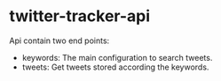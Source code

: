 # twitter-tracker-api
Api contain two end points:
* keywords: The main configuration to search tweets.
* tweets: Get tweets stored according the keywords.